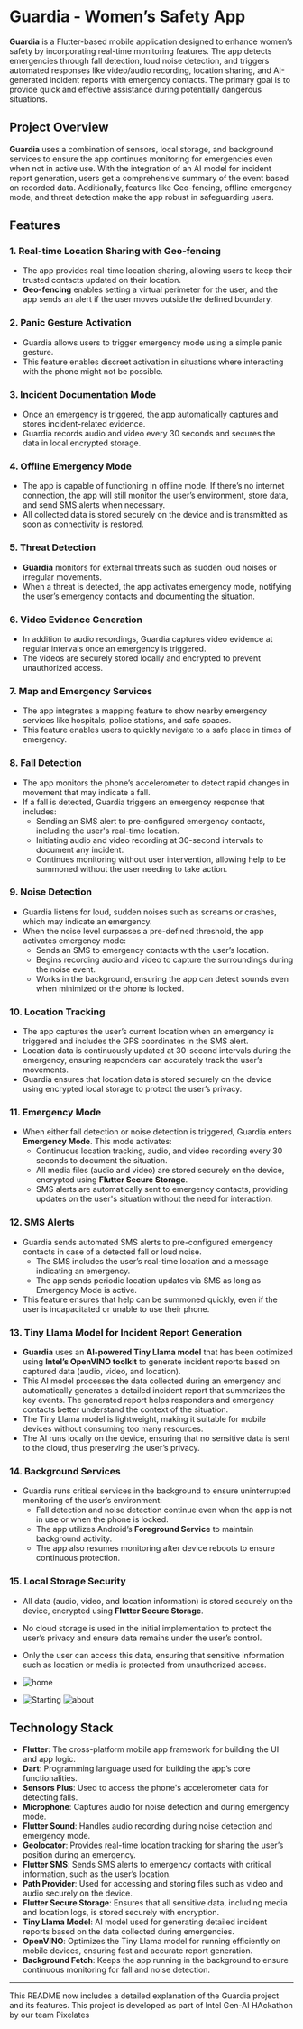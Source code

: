 # Guardia - Women’s Safety App

**Guardia** is a Flutter-based mobile application designed to enhance women’s safety by incorporating real-time monitoring features. The app detects emergencies through fall detection, loud noise detection, and triggers automated responses like video/audio recording, location sharing, and AI-generated incident reports with emergency contacts. The primary goal is to provide quick and effective assistance during potentially dangerous situations.

## Project Overview

**Guardia** uses a combination of sensors, local storage, and background services to ensure the app continues monitoring for emergencies even when not in active use. With the integration of an AI model for incident report generation, users get a comprehensive summary of the event based on recorded data. Additionally, features like Geo-fencing, offline emergency mode, and threat detection make the app robust in safeguarding users.

## Features

### 1. **Real-time Location Sharing with Geo-fencing**
- The app provides real-time location sharing, allowing users to keep their trusted contacts updated on their location.
- **Geo-fencing** enables setting a virtual perimeter for the user, and the app sends an alert if the user moves outside the defined boundary.

### 2. **Panic Gesture Activation**
- Guardia allows users to trigger emergency mode using a simple panic gesture.
- This feature enables discreet activation in situations where interacting with the phone might not be possible.

### 3. **Incident Documentation Mode**
- Once an emergency is triggered, the app automatically captures and stores incident-related evidence.
- Guardia records audio and video every 30 seconds and secures the data in local encrypted storage.

### 4. **Offline Emergency Mode**
- The app is capable of functioning in offline mode. If there’s no internet connection, the app will still monitor the user’s environment, store data, and send SMS alerts when necessary.
- All collected data is stored securely on the device and is transmitted as soon as connectivity is restored.

### 5. **Threat Detection**
- **Guardia** monitors for external threats such as sudden loud noises or irregular movements.
- When a threat is detected, the app activates emergency mode, notifying the user’s emergency contacts and documenting the situation.

### 6. **Video Evidence Generation**
- In addition to audio recordings, Guardia captures video evidence at regular intervals once an emergency is triggered.
- The videos are securely stored locally and encrypted to prevent unauthorized access.

### 7. **Map and Emergency Services**
- The app integrates a mapping feature to show nearby emergency services like hospitals, police stations, and safe spaces.
- This feature enables users to quickly navigate to a safe place in times of emergency.

### 8. **Fall Detection**
- The app monitors the phone’s accelerometer to detect rapid changes in movement that may indicate a fall.
- If a fall is detected, Guardia triggers an emergency response that includes:
  - Sending an SMS alert to pre-configured emergency contacts, including the user's real-time location.
  - Initiating audio and video recording at 30-second intervals to document any incident.
  - Continues monitoring without user intervention, allowing help to be summoned without the user needing to take action.

### 9. **Noise Detection**
- Guardia listens for loud, sudden noises such as screams or crashes, which may indicate an emergency.
- When the noise level surpasses a pre-defined threshold, the app activates emergency mode:
  - Sends an SMS to emergency contacts with the user’s location.
  - Begins recording audio and video to capture the surroundings during the noise event.
  - Works in the background, ensuring the app can detect sounds even when minimized or the phone is locked.

### 10. **Location Tracking**
- The app captures the user’s current location when an emergency is triggered and includes the GPS coordinates in the SMS alert.
- Location data is continuously updated at 30-second intervals during the emergency, ensuring responders can accurately track the user’s movements.
- Guardia ensures that location data is stored securely on the device using encrypted local storage to protect the user’s privacy.

### 11. **Emergency Mode**
- When either fall detection or noise detection is triggered, Guardia enters **Emergency Mode**. This mode activates:
  - Continuous location tracking, audio, and video recording every 30 seconds to document the situation.
  - All media files (audio and video) are stored securely on the device, encrypted using **Flutter Secure Storage**.
  - SMS alerts are automatically sent to emergency contacts, providing updates on the user's situation without the need for interaction.

### 12. **SMS Alerts**
- Guardia sends automated SMS alerts to pre-configured emergency contacts in case of a detected fall or loud noise.
  - The SMS includes the user’s real-time location and a message indicating an emergency.
  - The app sends periodic location updates via SMS as long as Emergency Mode is active.
- This feature ensures that help can be summoned quickly, even if the user is incapacitated or unable to use their phone.

### 13. **Tiny Llama Model for Incident Report Generation**
- **Guardia** uses an **AI-powered Tiny Llama model** that has been optimized using **Intel’s OpenVINO toolkit** to generate incident reports based on captured data (audio, video, and location).
- This AI model processes the data collected during an emergency and automatically generates a detailed incident report that summarizes the key events. The generated report helps responders and emergency contacts better understand the context of the situation.
- The Tiny Llama model is lightweight, making it suitable for mobile devices without consuming too many resources.
- The AI runs locally on the device, ensuring that no sensitive data is sent to the cloud, thus preserving the user’s privacy.

### 14. **Background Services**
- Guardia runs critical services in the background to ensure uninterrupted monitoring of the user’s environment:
  - Fall detection and noise detection continue even when the app is not in use or when the phone is locked.
  - The app utilizes Android’s **Foreground Service** to maintain background activity.
  - The app also resumes monitoring after device reboots to ensure continuous protection.

### 15. **Local Storage Security**
- All data (audio, video, and location information) is stored securely on the device, encrypted using **Flutter Secure Storage**.
- No cloud storage is used in the initial implementation to protect the user’s privacy and ensure data remains under the user’s control.
- Only the user can access this data, ensuring that sensitive information such as location or media is protected from unauthorized access.

- ![home](https://github.com/user-attachments/assets/6a9b61bc-bdc3-4449-b3e6-7bddd022ff4a)
- ![Starting](https://github.com/user-attachments/assets/5ff5bfe1-f1fe-495a-a777-934890b07c18)
![about](https://github.com/user-attachments/assets/456f74ac-dfc2-468a-a131-99bf186967ae)

## Technology Stack

- **Flutter**: The cross-platform mobile app framework for building the UI and app logic.
- **Dart**: Programming language used for building the app’s core functionalities.
- **Sensors Plus**: Used to access the phone's accelerometer data for detecting falls.
- **Microphone**: Captures audio for noise detection and during emergency mode.
- **Flutter Sound**: Handles audio recording during noise detection and emergency mode.
- **Geolocator**: Provides real-time location tracking for sharing the user’s position during an emergency.
- **Flutter SMS**: Sends SMS alerts to emergency contacts with critical information, such as the user’s location.
- **Path Provider**: Used for accessing and storing files such as video and audio securely on the device.
- **Flutter Secure Storage**: Ensures that all sensitive data, including media and location logs, is stored securely with encryption.
- **Tiny Llama Model**: AI model used for generating detailed incident reports based on the data collected during emergencies.
- **OpenVINO**: Optimizes the Tiny Llama model for running efficiently on mobile devices, ensuring fast and accurate report generation.
- **Background Fetch**: Keeps the app running in the background to ensure continuous monitoring for fall and noise detection.

---

This README now includes a detailed explanation of the Guardia project and its features.
This project is developed as part of Intel Gen-AI HAckathon by our team Pixelates

